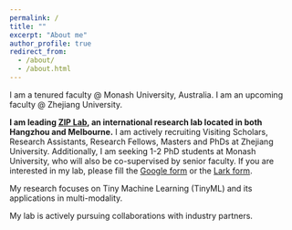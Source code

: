 ```yaml
---
permalink: /
title: ""
excerpt: "About me"
author_profile: true
redirect_from: 
  - /about/
  - /about.html
---
```


I am a tenured faculty @ Monash University, Australia. I am an upcoming faculty @ Zhejiang University. 

**I am leading [ZIP Lab](https://ziplab.github.io/), an international research lab located in both Hangzhou and Melbourne.** I am actively recruiting Visiting Scholars, Research Assistants, Research Fellows, Masters and PhDs at Zhejiang University. Additionally, I am seeking 1-2 PhD students at Monash University, who will also be co-supervised by senior faculty. If you are interested in my lab, please fill the [Google form](https://forms.gle/UoR8B19y2NsjtGRJ6) or the [Lark form](https://mxvxosxi7l.larksuite.com/share/base/form/shrusYz7yBXxAJuWfjkYVy5ZVee). 

My research focuses on Tiny Machine Learning (TinyML) and its applications in multi-modality. 

My lab is actively pursuing collaborations with industry partners.

